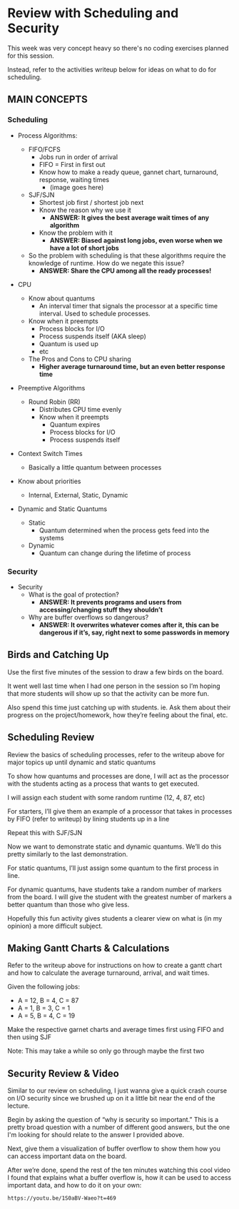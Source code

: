 # Review with Scheduling and Security

This week was very concept heavy so there's no coding exercises planned
for this session.

Instead, refer to the activities writeup below for ideas on what to do 
for scheduling.

## MAIN CONCEPTS

### Scheduling
- Process Algorithms:
    - FIFO/FCFS
        - Jobs run in order of arrival
        - FIFO = First in first out   
        - Know how to make a ready queue, gannet chart, turnaround, response, waiting times
            - (image goes here)
    - SJF/SJN
        - Shortest job first / shortest job next
        - Know the reason why we use it
            - **ANSWER:  It gives the best average wait times of any algorithm**
        - Know the problem with it
            - **ANSWER: Biased against long jobs, even worse when we have a lot of short jobs**
    - So the problem with scheduling is that these algorithms require the knowledge of runtime. How do we negate this issue?
        - **ANSWER: Share the CPU among all the ready processes!**
- CPU
    - Know about quantums
        - An interval timer that signals the processor at a specific time interval. Used to schedule processes.
    - Know when it preempts
        - Process blocks for I/O
        - Process suspends itself (AKA sleep)
        - Quantum is used up
        - etc
    - The Pros and Cons to CPU sharing
        - **Higher average turnaround time, but an even better response time**

- Preemptive Algorithms
    - Round Robin (RR)
        - Distributes CPU time evenly 
        - Know when it preempts
            - Quantum expires 
            - Process blocks for I/O
            - Process suspends itself

- Context Switch Times 
    - Basically a little quantum between processes 
- Know about priorities
    - Internal, External, Static, Dynamic
- Dynamic and Static Quantums
    - Static
        - Quantum determined when the process gets feed into the systems
    - Dynamic
        - Quantum can change during the lifetime of process 

### Security

- Security
    - What is the goal of protection?
        - **ANSWER: It prevents programs and users from accessing/changing stuff they shouldn’t**
    - Why are buffer overflows so dangerous?
        - **ANSWER: It overwrites whatever comes after it, this can be dangerous if it’s, say, right next to some passwords in memory**


## Birds and Catching Up

Use the first five minutes of the session to draw a few birds on the board. 

It went well last time when I had one person in the session so I’m hoping that more students will show up so that the activity can be more fun. 

Also spend this time just catching up with students.
ie. Ask them about their progress on the project/homework, how they’re feeling about the final, etc.


## Scheduling Review

Review the basics of scheduling processes, refer to the writeup above for major topics up until dynamic and static quantums

To show how quantums and processes are done, I will act as the processor with the students acting as a process that wants to get executed.

I will assign each student with some random runtime (12, 4, 87, etc)

For starters, I’ll give them an example of a processor that takes in processes by FIFO (refer to writeup) by lining students up in a line

Repeat this with SJF/SJN

Now we want to demonstrate static and dynamic quantums. We’ll do this pretty similarly to the last demonstration.

For static quantums, I’ll just assign some quantum to the first process in line. 

For dynamic quantums, have students take a random number of markers from the board. I will give the student with the greatest number of markers a better quantum than those who give less. 

Hopefully this fun activity gives students a clearer view on what is (in my opinion) a more difficult subject.

## Making Gantt Charts & Calculations

Refer to the writeup above for instructions on how to create a gantt chart and how to calculate the average turnaround, arrival, and wait times.

Given the following jobs:
- A = 12, B = 4, C = 87
- A = 1, B = 3, C = 1
- A = 5, B = 4, C = 19

Make the respective garnet charts and average times first using FIFO and then using SJF

Note: This may take a while so only go through maybe the first two

## Security Review & Video 

Similar to our review on scheduling, I just wanna give a quick crash course on I/O security since we brushed up on it a little bit near the end of the lecture.

Begin by asking the question of “why is security so important.” This is a pretty broad question with a number of different good answers, but the one I'm looking for should relate to the answer I provided above.

Next, give them a visualization of buffer overflow to show them how you can access important data on the board.

After we’re done, spend the rest of the ten minutes watching this cool video I found that explains what a buffer overflow is, how it can be used to access important data, and how to do it on your own:

`https://youtu.be/1S0aBV-Waeo?t=469`
